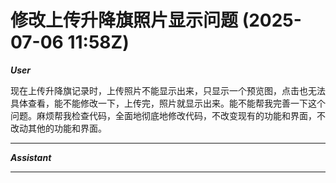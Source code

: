 <!-- Generated by SpecStory -->

# 修改上传升降旗照片显示问题 (2025-07-06 11:58Z)

_**User**_

现在上传升降旗记录时，上传照片不能显示出来，只显示一个预览图，点击也无法具体查看，能不能修改一下，上传完，照片就显示出来。能不能帮我完善一下这个问题。麻烦帮我检查代码，全面地彻底地修改代码，不改变现有的功能和界面，不改动其他的功能和界面。

---

_**Assistant**_



---

